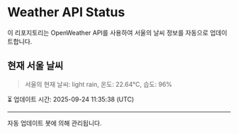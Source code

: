 
# Weather API Status

이 리포지토리는 OpenWeather API를 사용하여 서울의 날씨 정보를 자동으로 업데이트합니다.

## 현재 서울 날씨
> 서울의 현재 날씨: light rain, 온도: 22.64°C, 습도: 96%

⏳ 업데이트 시간: 2025-09-24 11:35:38 (UTC)

---
자동 업데이트 봇에 의해 관리됩니다.
